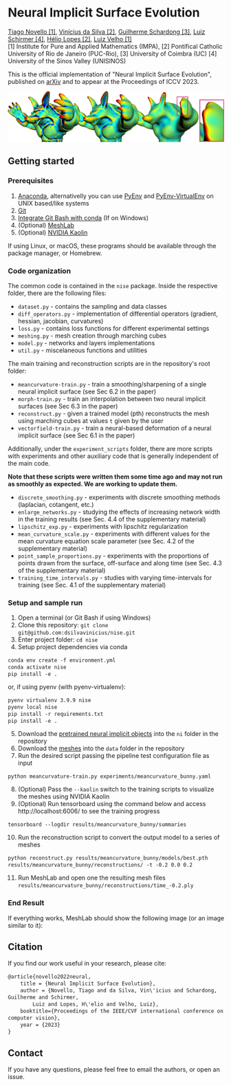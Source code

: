 # Neural Implicit Surface Evolution
[Tiago Novello [1]](https://sites.google.com/site/tiagonovellodebrito),
[Vinícius da Silva [2]](https://dsilvavinicius.github.io/),
[Guilherme Schardong [3]](https://schardong.github.io/),
[Luiz Schirmer [4]](https://www.lschirmer.com),
[Hélio Lopes [2]](http://www-di.inf.puc-rio.br/~lopes/),
[Luiz Velho [1]](https://lvelho.impa.br/)
<br>
[1] Institute for Pure and Applied Mathematics (IMPA),
[2] Pontifical Catholic University of Rio de Janeiro (PUC-Rio),
[3] University of Coimbra (UC)
[4] University of the Sinos Valley (UNISINOS)

This is the official implementation of "Neural Implicit Surface Evolution", published on [arXiv](https://arxiv.org/abs/2201.09636) and to appear at the Proceedings of ICCV 2023.

![Smoothing of the Armadillo - Curvature rendering](figs/smoothing-arm-curvatures.png)

## Getting started

### Prerequisites

1. [Anaconda](https://www.anaconda.com/products/individual#Downloads), alternativelly you can use [PyEnv](https://github.com/pyenv/pyenv) and [PyEnv-VirtualEnv](https://github.com/pyenv/pyenv-virtualenv) on UNIX based/like systems
2. [Git](https://git-scm.com/download)
3. [Integrate Git Bash with conda](https://discuss.codecademy.com/t/setting-up-conda-in-git-bash/534473) (If on Windows)
4. (Optional) [MeshLab](https://www.meshlab.net/)
5. (Optional) [NVIDIA Kaolin](https://github.com/NVIDIAGameWorks/kaolin/)

If using Linux, or macOS, these programs should be available through the package manager, or Homebrew.

### Code organization
The common code is contained in the `nise` package. Inside the respective folder, there are the following files:
* `dataset.py` - contains the sampling and data classes
* `diff_operators.py` - implementation of differential operators (gradient, hessian, jacobian, curvatures)
* `loss.py` - contains loss functions for different experimental settings
* `meshing.py` - mesh creation through marching cubes
* `model.py` - networks and layers implementations
* `util.py` - miscelaneous functions and utilities

The main training and reconstruction scripts are in the repository's root folder:
* `meancurvature-train.py` - train a smoothing/sharpening of a single neural implicit surface (see Sec 6.2 in the paper)
* `morph-train.py` - train an interpolation between two neural implicit surfaces (see Sec 6.3 in the paper)
* `reconstruct.py` - given a trained model (pth) reconstructs the mesh using marching cubes at values `t` given by the user
* `vectorfield-train.py` - train a neural-based deformation of a neural implicit surface (see Sec 6.1 in the paper)

Additionally, under the `experiment_scripts` folder, there are more scripts with experiments and other auxiliary code that is generally independent of the main code.

**Note that these scripts were written them some time ago and may not run as smoothly as expected. We are working to update them.**
* `discrete_smoothing.py` - experiments with discrete smoothing methods (laplacian, cotangent, etc.)
* `enlarge_networks.py` - studying the effects of increasing network width in the training results (see Sec. 4.4 of the supplementary material)
* `lipschitz_exp.py` - experiments with lipschitz regularization
* `mean_curvature_scale.py` - experiments with different values for the mean curvature equation scale parameter (see Sec. 4.2 of the supplementary material)
* `point_sample_proportions.py` - experiments with the proportions of points drawn from the surface, off-surface and along time (see Sec. 4.3 of the supplementary material)
* `training_time_intervals.py` - studies with varying time-intervals for training (see Sec. 4.1 of the supplementary material)

### Setup and sample run

1. Open a terminal (or Git Bash if using Windows)
2. Clone this repository: `git clone git@github.com:dsilvavinicius/nise.git`
3. Enter project folder: `cd nise`
4. Setup project dependencies via conda
```
conda env create -f environment.yml
conda activate nise
pip install -e .
```
or, if using pyenv (with pyenv-virtualenv):
```
pyenv virtualenv 3.9.9 nise
pyenv local nise
pip install -r requirements.txt
pip install -e .
```
5. Download the [pretrained neural implicit objects](https://drive.google.com/file/d/1QuhAqnxfRSWFu10zYPFAOoNO66MGvWjV/view?usp=drive_link) into the `ni` folder in the repository
6. Download the [meshes](https://drive.google.com/file/d/1Zg-ZSpR6O_YrY2xd4CU_3yFeLi31uaN9/view?usp=drive_link) into the `data` folder in the repository
7. Run the desired script passing the pipeline test configuration file as input
```
python meancurvature-train.py experiments/meancurvature_bunny.yaml
```
8. (Optional) Pass the `--kaolin` switch to the training scripts to visualize the meshes using NVIDIA Kaolin
9. (Optional) Run tensorboard using the command below and access http://localhost:6006/ to see the training progress
```
tensorboard --logdir results/meancurvature_bunny/summaries
```
10. Run the reconstruction script to convert the output model to a series of meshes
```
python reconstruct.py results/meancurvature_bunny/models/best.pth results/meancurvature_bunny/reconstructions/ -t -0.2 0.0 0.2
```
11. Run MeshLab and open one the resulting mesh files `results/meancurvature_bunny/reconstructions/time_-0.2.ply`

### End Result
If everything works, MeshLab should show the following image (or an image similar to it):

## Citation
If you find our work useful in your research, please cite:
```
@article{novello2022neural,
    title = {Neural Implicit Surface Evolution},
    author = {Novello, Tiago and da Silva, Vin\'icius and Schardong, Guilherme and Schirmer,
        Luiz and Lopes, H\'elio and Velho, Luiz},
    booktitle={Proceedings of the IEEE/CVF international conference on computer vision},
    year = {2023}
}
```

## Contact
If you have any questions, please feel free to email the authors, or open an issue.
